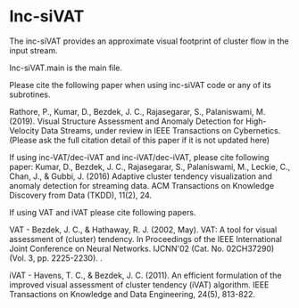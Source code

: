 # Inc-siVAT
The inc-siVAT provides an approximate visual footprint of cluster flow in the input stream. 


Inc-siVAT.main is the main file.


Please cite the following paper when using inc-siVAT code or any of its subrotines.

Rathore, P., Kumar, D., Bezdek, J. C., Rajasegarar, S., Palaniswami, M.(2019). Visual Structure Assessment and Anomaly Detection for High-Velocity Data Streams, under review in IEEE Transactions on Cybernetics. (Please ask the full citation detail of this paper if it is not updated here)



If using inc-VAT/dec-iVAT and inc-iVAT/dec-iVAT, please cite following paper:
Kumar, D., Bezdek, J. C., Rajasegarar, S., Palaniswami, M., Leckie, C., Chan, J., & Gubbi, J. (2016) Adaptive cluster tendency visualization and anomaly detection for streaming data. ACM Transactions on Knowledge Discovery from Data (TKDD), 11(2), 24.




If using VAT and iVAT please cite following papers.

VAT - Bezdek, J. C., & Hathaway, R. J. (2002, May). VAT: A tool for visual assessment of (cluster) tendency. In Proceedings of the  IEEE International Joint Conference on Neural Networks. IJCNN'02 (Cat. No. 02CH37290) (Vol. 3, pp. 2225-2230). .

iVAT -  Havens, T. C., & Bezdek, J. C. (2011). An efficient formulation of the improved visual assessment of cluster tendency (iVAT) algorithm. IEEE Transactions on Knowledge and Data Engineering, 24(5), 813-822.
